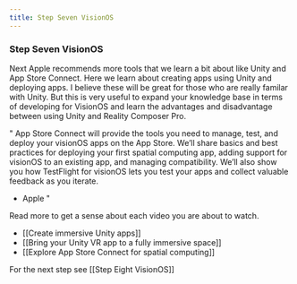 ```yaml
---
title: Step Seven VisionOS
---
```


### Step Seven VisionOS

Next Apple recommends more tools that we learn a bit  about like Unity and App Store Connect. Here we learn about creating apps using Unity and deploying apps. I believe these will be great for those who are really familar with Unity. But this is very useful to expand your knowledge base in terms of developing for VisionOS and learn the advantages and disadvantage between using Unity and Reality Composer Pro. 

"
App Store Connect will provide the tools you need to manage, test, and deploy your visionOS apps on the App Store. We’ll share basics and best practices for deploying your first spatial computing app, adding support for visionOS to an existing app, and managing compatibility. We’ll also show you how TestFlight for visionOS lets you test your apps and collect valuable feedback as you iterate.
- Apple
"

Read more to get a sense about each video you are about to watch. 
- [[Create immersive Unity apps]]
- [[Bring your Unity VR app to a fully immersive space]]
- [[Explore App Store Connect for spatial computing]]

For the next step see [[Step Eight VisionOS]]
